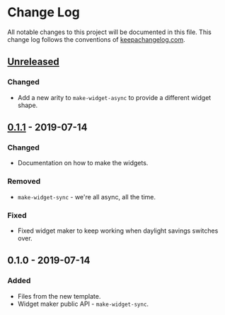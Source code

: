 # Change Log
All notable changes to this project will be documented in this file. This change log follows the conventions of [keepachangelog.com](http://keepachangelog.com/).

## [Unreleased]
### Changed
- Add a new arity to `make-widget-async` to provide a different widget shape.

## [0.1.1] - 2019-07-14
### Changed
- Documentation on how to make the widgets.

### Removed
- `make-widget-sync` - we're all async, all the time.

### Fixed
- Fixed widget maker to keep working when daylight savings switches over.

## 0.1.0 - 2019-07-14
### Added
- Files from the new template.
- Widget maker public API - `make-widget-sync`.

[Unreleased]: https://github.com/your-name/paste-server/compare/0.1.1...HEAD
[0.1.1]: https://github.com/your-name/paste-server/compare/0.1.0...0.1.1
